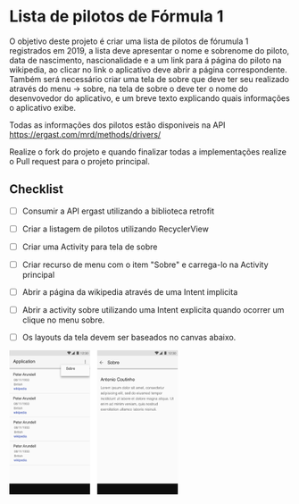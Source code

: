 # Lista de pilotos de Fórmula 1 

O objetivo deste projeto é criar uma lista de pilotos de fórumula 1 registrados em 2019,  a lista deve apresentar o nome e sobrenome do piloto, data de nascimento, nascionalidade e a um link para á página do piloto na wikipedia, ao clicar no link o aplicativo deve abrir a página correspondente. Também será necessário criar uma tela de sobre que deve ter seu realizado através do menu -> sobre, na tela de sobre o 
deve ter o nome do desenvovedor do aplicativo, e um breve texto explicando quais informações o aplicativo exibe. 

Todas as informações dos pilotos estão disponiveis na API https://ergast.com/mrd/methods/drivers/ 

Realize o fork do projeto e quando finalizar todas a implementações realize o Pull request para o projeto principal. 

## Checklist 

* [ ] Consumir a API ergast utilizando a biblioteca retrofit
* [ ] Criar a listagem de pilotos utilizando RecyclerView
* [ ] Criar uma Activity para tela de sobre
* [ ] Criar recurso de menu com o item "Sobre" e carrega-lo na Activity principal
* [ ] Abrir a página da wikipedia através de uma Intent implicita 
* [ ] Abrir a activity sobre utilizando uma Intent explicita quando ocorrer um clique no menu sobre.
* [ ] Os layouts da tela devem ser baseados no canvas abaixo. 


<img width="60%" height="60%" src="https://github.com/brunoluizcs/android-drivers-f1/blob/master/canvas/canvas-formula1.png">

